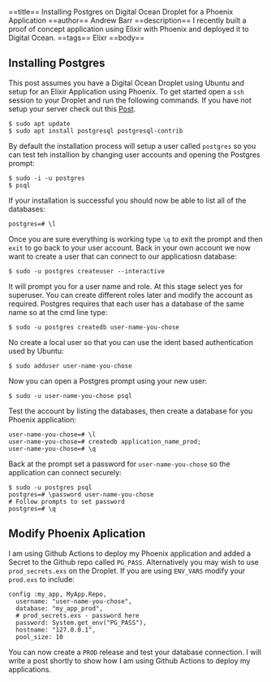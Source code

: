 ==title==
 Installing Postgres on Digital Ocean Droplet for a Phoenix Application
==author==
 Andrew Barr
==description==
 I recently built a proof of concept application using Elixir with Phoenix and deployed it to Digital Ocean.
==tags==
 Elixr
==body==

## Installing Postgres

This post assumes you have a Digital Ocean Droplet using Ubuntu and setup for an Elixir Application using Phoenix. To get started open a `ssh` session to your Droplet and run the following commands. If you have not setup your server check out this [Post](https://andrewbarr.io/posts/website-and-blog-5-dolllars-a-month-p1).

```
$ sudo apt update
$ sudo apt install postgresql postgresql-contrib
```

By default the installation process will setup a user called `postgres` so you can test teh installion by changing user accounts and opening the Postgres prompt:

```
$ sudo -i -u postgres
$ psql
```

If your installation is successful you should now be able to list all of the databases:

```
postgres=# \l
```

Once you are sure everything is working type `\q` to exit the prompt and then `exit` to go back to your user account. Back in your own account we now want to create a user that can connect to our applicatiosn database:

```
$ sudo -u postgres createuser --interactive
```

It will prompt you for a user name and role. At this stage select yes for superuser. You can create different roles later and modify the account as required. Postgres requires that each user has a database of the same name so at the cmd line type:

```
$ sudo -u postgres createdb user-name-you-chose
```
No create a local user so that you can use the ident based authentication used by Ubuntu:

```
$ sudo adduser user-name-you-chose
```

Now you can open a Postgres prompt using your new user:

```
$ sudo -u user-name-you-chose psql
```

Test the account by listing the databases, then create a database for you Phoenix application:

```
user-name-you-chose=# \l
user-name-you-chose=# createdb application_name_prod;
user-name-you-chose=# \q
```

Back at the prompt set a password for `user-name-you-chose` so the application can connect securely:

```
$ sudo -u postgres psql
postgres=# \password user-name-you-chose 
# Follow prompts to set password
postgres=# \q
```

## Modify Phoenix Aplication

I am using Github Actions to deploy my Phoenix application and added a Secret to the Github repo called `PG_PASS`. Alternatively you may wish to use `prod_secrets.exs` on the Droplet. If you are using `ENV_VARS` modify your `prod.exs` to include:

```
config :my_app, MyApp.Repo,
  username: "user-name-you-chose",
  database: "my_app_prod",
  # prod_secrets.exs - password here
  password: System.get_env("PG_PASS"), 
  hostname: "127.0.0.1",
  pool_size: 10
```

You can now create a `PROD` release and test your database connection. I will write a post shortly to show how I am using Github Actions to deploy my applications.




 



<p>&nbsp;</p>
<p>&nbsp;</p>
<p>&nbsp;</p>
<p>&nbsp;</p>